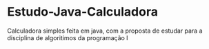 # Estudo-Java-Calculadora
Calculadora simples feita em java, com a proposta de estudar para a disciplina de algoritimos da programação I

